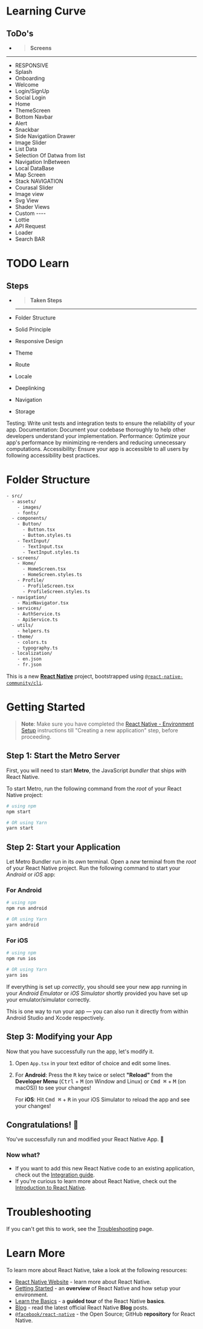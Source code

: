 
# Learning Curve 
## ToDo's 
  - > **Screens**
----
* RESPONSIVE
* Splash
* Onboarding
* Welcome
* Login/SignUp
* Social Login
* Home
* ThemeScreen
* Bottom Navbar
* Alert
* Snackbar
* Side Navigatiion Drawer
* Image Slider
* List Data
* Selection Of Datwa from list
* Navigation InBetween
* Local DataBase
* Map Screen
* Stack NAVIGATION
* Courasal Slider 
* Image view
* Svg View
* Shader Views
* Custom ----
* Lottie
* API Request
* Loader
* Search BAR
  


# TODO Learn
## Steps
* > **Taken Steps**
  ---

* Folder Structure
* Solid Principle
* Responsive Design
* Theme
* Route
* Locale
* Deeplinking
* Navigation
* Storage






Testing: Write unit tests and integration tests to ensure the reliability of your app.
Documentation: Document your codebase thoroughly to help other developers understand your implementation.
Performance: Optimize your app's performance by minimizing re-renders and reducing unnecessary computations.
Accessibility: Ensure your app is accessible to all users by following accessibility best practices.



# Folder Structure
```bash
- src/
  - assets/
    - images/
    - fonts/
  - components/
    - Button/
      - Button.tsx
      - Button.styles.ts
    - TextInput/
      - TextInput.tsx
      - TextInput.styles.ts
  - screens/
    - Home/
      - HomeScreen.tsx
      - HomeScreen.styles.ts
    - Profile/
      - ProfileScreen.tsx
      - ProfileScreen.styles.ts
  - navigation/
    - MainNavigator.tsx
  - services/
    - AuthService.ts
    - ApiService.ts
  - utils/
    - helpers.ts
  - theme/
    - colors.ts
    - typography.ts
  - localization/
    - en.json
    - fr.json

```

This is a new [**React Native**](https://reactnative.dev) project, bootstrapped using [`@react-native-community/cli`](https://github.com/react-native-community/cli).

# Getting Started

>**Note**: Make sure you have completed the [React Native - Environment Setup](https://reactnative.dev/docs/environment-setup) instructions till "Creating a new application" step, before proceeding.

## Step 1: Start the Metro Server

First, you will need to start **Metro**, the JavaScript _bundler_ that ships _with_ React Native.

To start Metro, run the following command from the _root_ of your React Native project:

```bash
# using npm
npm start

# OR using Yarn
yarn start
```

## Step 2: Start your Application

Let Metro Bundler run in its _own_ terminal. Open a _new_ terminal from the _root_ of your React Native project. Run the following command to start your _Android_ or _iOS_ app:

### For Android

```bash
# using npm
npm run android

# OR using Yarn
yarn android
```

### For iOS

```bash
# using npm
npm run ios

# OR using Yarn
yarn ios
```

If everything is set up _correctly_, you should see your new app running in your _Android Emulator_ or _iOS Simulator_ shortly provided you have set up your emulator/simulator correctly.

This is one way to run your app — you can also run it directly from within Android Studio and Xcode respectively.

## Step 3: Modifying your App

Now that you have successfully run the app, let's modify it.

1. Open `App.tsx` in your text editor of choice and edit some lines.
2. For **Android**: Press the <kbd>R</kbd> key twice or select **"Reload"** from the **Developer Menu** (<kbd>Ctrl</kbd> + <kbd>M</kbd> (on Window and Linux) or <kbd>Cmd ⌘</kbd> + <kbd>M</kbd> (on macOS)) to see your changes!

   For **iOS**: Hit <kbd>Cmd ⌘</kbd> + <kbd>R</kbd> in your iOS Simulator to reload the app and see your changes!

## Congratulations! :tada:

You've successfully run and modified your React Native App. :partying_face:

### Now what?

- If you want to add this new React Native code to an existing application, check out the [Integration guide](https://reactnative.dev/docs/integration-with-existing-apps).
- If you're curious to learn more about React Native, check out the [Introduction to React Native](https://reactnative.dev/docs/getting-started).

# Troubleshooting

If you can't get this to work, see the [Troubleshooting](https://reactnative.dev/docs/troubleshooting) page.

# Learn More

To learn more about React Native, take a look at the following resources:

- [React Native Website](https://reactnative.dev) - learn more about React Native.
- [Getting Started](https://reactnative.dev/docs/environment-setup) - an **overview** of React Native and how setup your environment.
- [Learn the Basics](https://reactnative.dev/docs/getting-started) - a **guided tour** of the React Native **basics**.
- [Blog](https://reactnative.dev/blog) - read the latest official React Native **Blog** posts.
- [`@facebook/react-native`](https://github.com/facebook/react-native) - the Open Source; GitHub **repository** for React Native.
